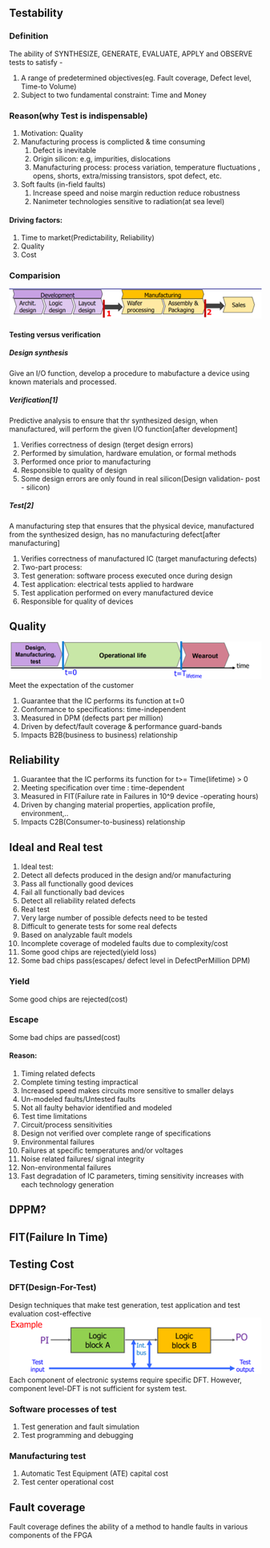 ## Testability
### Definition
The ability of SYNTHESIZE, GENERATE, EVALUATE, APPLY and OBSERVE tests to satisfy -
1. A range of predetermined objectives(eg. Fault coverage, Defect level, Time-to Volume)
2. Subject to two fundamental constraint: Time and Money
### Reason(why Test is indispensable)
1. Motivation: Quality
2. Manufacturing process is complicted & time consuming
    1. Defect is inevitable
    2. Origin silicon: e.g, impurities, dislocations
    3. Manufacturing process: process variation, temperature fluctuations , opens, shorts, extra/missing transistors, spot defect, etc.
3. Soft faults (in-field faults)
   1. Increase speed and noise margin reduction reduce robustness
   2. Nanimeter technologies sensitive to radiation(at sea level)
#### Driving factors:
1. Time to market(Predictability, Reliability)
2. Quality
3. Cost
### Comparision
![image text](https://github.com/EVA113x/Hardware-Dependability/blob/main/image/TandV.png)
#### Testing versus verification
##### Design synthesis
Give an I/O function, develop a procedure to mabufacture a device using known materials and processed.
##### Verification[1]
Predictive analysis to ensure that thr synthesized design, when manufactured, will perform the given I/O function[after development]
1. Verifies correctness of design (terget design errors)
2. Performed by simulation, hardware emulation, or formal methods 
3. Performed once prior to manufacturing
4. Responsible to quality of design
5. Some design errors are only found in real silicon(Design validation- post - silicon)
##### Test[2]
A manufacturing step that ensures that the physical device, manufactured from the synthesized design, has no manufacturing defect[after manufacturing]
1. Verifies correctness of manufactured IC (target manufacturing defects)
2. Two-part process:
3. Test generation: software process executed once during design
4. Test application: electrical tests applied to hardware
5. Test application performed on every manufactured device
6. Responsible for quality of devices 
## Quality
![image text](https://github.com/EVA113x/Hardware-Dependability/blob/main/image/timeline.png)
Meet the expectation of the customer
1. Guarantee that the IC performs its function at t=0
2. Conformance to specifications: time-independent
3. Measured in DPM (defects part per million)
4. Driven by defect/fault coverage & performance guard-bands
5. Impacts B2B(business to business) relationship
## Reliability
1. Guarantee that the IC performs its function for t>= Time(lifetime) > 0
2. Meeting specification over time : time-dependent
3. Measured in FIT(Failure rate in Failures in 10^9 device -operating hours)
4. Driven by changing material properties, application profile, environment,..
5. Impacts C2B(Consumer-to-business) relationship
## Ideal and Real test
1. Ideal test:
  1. Detect all defects produced in the design and/or manufacturing
  2. Pass all functionally good devices
  3. Fail all functionally bad devices
  4. Detect all reliability related defects
2. Real test
  1. Very large number of possible defects need to be tested
  2. Difficult to generate tests for some real defects
  3. Based on analyzable fault models
  4. Incomplete coverage of modeled faults due to complexity/cost
  5. Some good chips are rejected(yield loss)
  6. Some bad chips pass(escapes/ defect level in DefectPerMillion DPM)
### Yield
Some good chips are rejected(cost)
### Escape
Some bad chips are passed(cost)
#### Reason:
1. Timing related defects
  1. Complete timing testing impractical
  2. Increased speed makes circuits more sensitive to smaller delays
2. Un-modeled faults/Untested faults
  1. Not all faulty behavior identified and modeled
  2. Test time limitations
3. Circuit/process sensitivities
  1. Design not verified over complete range of specifications
4. Environmental failures
  1. Failures at specific temperatures and/or voltages
  2. Noise related failures/ signal integrity
5. Non-environmental failures
  1. Fast degradation of IC parameters, timing sensitivity increases with each technology generation
## DPPM?
## FIT(Failure In Time)
## Testing Cost
### DFT(Design-For-Test)
Design techniques that make test generation, test application and
test evaluation cost-effective
![image text](https://github.com/EVA113x/Hardware-Dependability/blob/main/image/DFT.png)
Each component of electronic systems require specific DFT. However, component level-DFT is not sufficient for system test.
### Software processes of test
1. Test generation and fault simulation
2. Test programming and debugging
### Manufacturing test
1. Automatic Test Equipment (ATE) capital cost
2. Test center operational cost 
## Fault coverage
 Fault coverage defines the ability of a method to handle faults in various components of the FPGA
